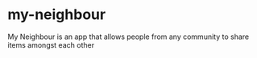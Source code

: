 # my-neighbour
My Neighbour is an app that allows people from any community to share items amongst each other
